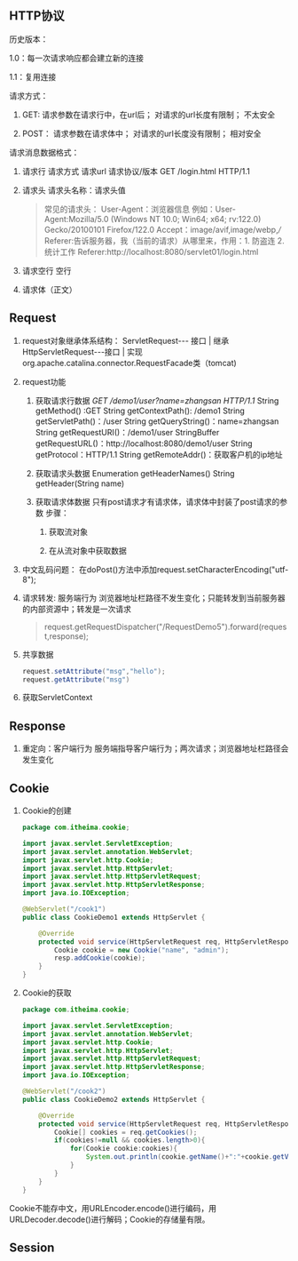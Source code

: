 ## HTTP协议

历史版本：

  1.0：每一次请求响应都会建立新的连接

  1.1：复用连接

请求方式：

1. GET:
   请求参数在请求行中，在url后；
   对请求的url长度有限制；
   不太安全

2. POST：
   请求参数在请求体中；
   对请求的url长度没有限制；
   相对安全

请求消息数据格式：

1. 请求行
   请求方式  请求url  请求协议/版本
   GET  /login.html  HTTP/1.1

2. 请求头
   请求头名称：请求头值
   
   > 常见的请求头：
   > User-Agent：浏览器信息
   > 例如：User-Agent:Mozilla/5.0 (Windows NT 10.0; Win64; x64; rv:122.0) Gecko/20100101 Firefox/122.0
   > Accept：image/avif,image/webp,*/*
   > Referer:告诉服务器，我（当前的请求）从哪里来，作用：1. 防盗连 2.统计工作
   > Referer:http://localhost:8080/servlet01/login.html

3. 请求空行
   空行

4. 请求体（正文）

## Request

1. request对象继承体系结构：
   ServletRequest--- 接口
      | 继承
   HttpServletRequest---接口
     | 实现
   org.apache.catalina.connector.RequestFacade类（tomcat)

2. request功能
   
   1. 获取请求行数据
      *GET /demo1/user?name=zhangsan HTTP/1.1*
      String getMethod() :GET
      String getContextPath(): /demo1
      String getServletPath()：/user
      String getQueryString()：name=zhangsan
      String getRequestURI()：/demo1/user
      StringBuffer getRequestURL()：http://localhost:8080/demo1/user
      String getProtocol：HTTP/1.1
      String getRemoteAddr()：获取客户机的ip地址
   
   2. 获取请求头数据
      Enumeration<String> getHeaderNames()
      String getHeader(String name)
   
   3. 获取请求体数据
      只有post请求才有请求体，请求体中封装了post请求的参数
      步骤：
      
      1. 获取流对象
      
      2. 在从流对象中获取数据

3. 中文乱码问题：
   在doPost()方法中添加request.setCharacterEncoding("utf-8");

4. 请求转发: 服务端行为
     浏览器地址栏路径不发生变化；只能转发到当前服务器的内部资源中；转发是一次请求
   
   > request.getRequestDispatcher("/RequestDemo5").forward(request,response);

5. 共享数据
   
   ```java
   request.setAttribute("msg","hello");
   request.getAttribute("msg")
   ```

6. 获取ServletContext

## Response

1. 重定向：客户端行为
   服务端指导客户端行为；两次请求；浏览器地址栏路径会发生变化

## Cookie

1. Cookie的创建
   
   ```java
   package com.itheima.cookie;
   
   import javax.servlet.ServletException;
   import javax.servlet.annotation.WebServlet;
   import javax.servlet.http.Cookie;
   import javax.servlet.http.HttpServlet;
   import javax.servlet.http.HttpServletRequest;
   import javax.servlet.http.HttpServletResponse;
   import java.io.IOException;
   
   @WebServlet("/cook1")
   public class CookieDemo1 extends HttpServlet {
   
       @Override
       protected void service(HttpServletRequest req, HttpServletResponse resp) throws ServletException, IOException {
           Cookie cookie = new Cookie("name", "admin");
           resp.addCookie(cookie);
       }
   }
   
   ```

2. Cookie的获取
   
   ```java
   package com.itheima.cookie;
   
   import javax.servlet.ServletException;
   import javax.servlet.annotation.WebServlet;
   import javax.servlet.http.Cookie;
   import javax.servlet.http.HttpServlet;
   import javax.servlet.http.HttpServletRequest;
   import javax.servlet.http.HttpServletResponse;
   import java.io.IOException;
   
   @WebServlet("/cook2")
   public class CookieDemo2 extends HttpServlet {
   
       @Override
       protected void service(HttpServletRequest req, HttpServletResponse resp) throws ServletException, IOException {
           Cookie[] cookies = req.getCookies();
           if(cookies!=null && cookies.length>0){
               for(Cookie cookie:cookies){
                   System.out.println(cookie.getName()+":"+cookie.getValue());
               }
           }
       }
   }
   
   ```

Cookie不能存中文，用URLEncoder.encode()进行编码，用URLDecoder.decode()进行解码；Cookie的存储量有限。

## Session
